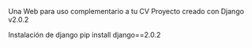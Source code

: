 Una Web para uso complementario a tu CV
Proyecto creado con Django v2.0.2

Instalación de django
pip install django==2.0.2
